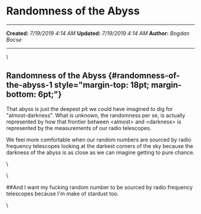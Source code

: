 Randomness of the Abyss
=======================

  -------------- ---------------------
  **Created:**   *7/19/2019 4:14 AM*
  **Updated:**   *7/19/2019 4:14 AM*
  **Author:**    *Bogdan Bocse*
  -------------- ---------------------

\

Randomness of the Abyss  {#randomness-of-the-abyss-1 style="margin-top: 18pt; margin-bottom: 6pt;"}
-----------------------

That abyss is just the deepest pit we could have imagined to dig for
"almost-darkness". What is unknown, the randomness per se, is actually
represented by how that frontier between \<almost\> and \<darkness\> is
represented by the measurements of our radio telescopes. 

We feel more comfortable when our random numbers are sourced by radio
frequency telescopes looking at the darkest corners of the sky because
the darkness of the abyss is as close as we can imagine getting to pure
chance.

\

\

\#\#And I want my fucking random number to be sourced by radio frequency
telescopes because I'm make of stardust too.

\

 
